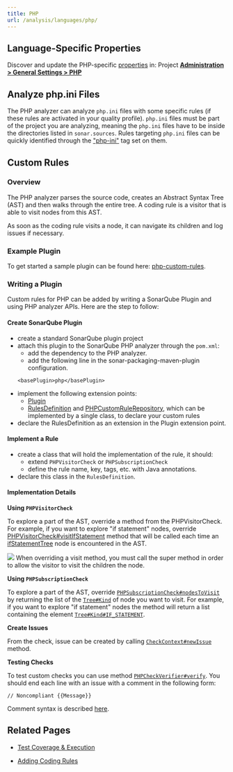 ```yaml
---
title: PHP
url: /analysis/languages/php/
---
```


<!-- static -->
<!-- update_center:php -->
<!-- /static -->


## Language-Specific Properties

Discover and update the PHP-specific [properties](/analysis/analysis-parameters/) in: <!-- sonarcloud -->Project <!-- /sonarcloud -->**[Administration > General Settings > PHP](/#sonarqube-admin#/admin/settings?category=php)**

## Analyze php.ini Files

The PHP analyzer can analyze `php.ini` files with some specific rules (if these rules are activated in your quality profile). `php.ini` files must be part of the project you are analyzing, meaning the `php.ini` files have to be inside the directories listed in `sonar.sources`. 
Rules targeting `php.ini` files can be quickly identified through the ["php-ini"](https://rules.sonarsource.com/php/tag/php-ini) tag set on them.

<!-- sonarqube -->

## Custom Rules

### Overview

The PHP analyzer parses the source code, creates an Abstract Syntax Tree (AST) and then walks through the entire tree. A coding rule is a visitor that is able to visit nodes from this AST.

As soon as the coding rule visits a node, it can navigate its children and log issues if necessary.

### Example Plugin

To get started a sample plugin can be found here: [php-custom-rules](https://github.com/SonarSource/sonar-custom-rules-examples/tree/master/php-custom-rules).

### Writing a Plugin

Custom rules for PHP can be added by writing a SonarQube Plugin and using PHP analyzer APIs.
Here are the step to follow:

#### Create SonarQube Plugin

* create a standard SonarQube plugin project
* attach this plugin to the SonarQube PHP analyzer through the `pom.xml`:
  * add the dependency to the PHP analyzer.
  * add the following line in the sonar-packaging-maven-plugin configuration.
  ```
  <basePlugin>php</basePlugin>
  ```
* implement the following extension points:
  * [Plugin](http://javadocs.sonarsource.org/latest/apidocs/index.html?org/sonar/api/Plugin.html)
  * [RulesDefinition](http://javadocs.sonarsource.org/latest/apidocs/index.html?org/sonar/api/server/rule/RulesDefinition.html) and [PHPCustomRuleRepository](https://github.com/SonarSource/sonar-php/blob/master/php-frontend/src/main/java/org/sonar/plugins/php/api/visitors/PHPCustomRuleRepository.java), which can be implemented by a single class, to declare your custom rules
* declare the RulesDefinition as an extension in the Plugin extension point.

#### Implement a Rule

* create a class that will hold the implementation of the rule, it should:
  * extend `PHPVisitorCheck` or `PHPSubscriptionCheck`
  * define the rule name, key, tags, etc. with Java annotations.
* declare this class in the `RulesDefinition`.

####  Implementation Details

**Using `PHPVisitorCheck`**

To explore a part of the AST, override a method from the PHPVisitorCheck. For example, if you want to explore "if statement" nodes, override [PHPVisitorCheck#visitIfStatement](https://github.com/SonarSource/sonar-php/blob/master/php-frontend/src/main/java/org/sonar/plugins/php/api/visitors/PHPVisitorCheck.java#L265) method that will be called each time an [ifStatementTree](https://github.com/SonarSource/sonar-php/blob/master/php-frontend/src/main/java/org/sonar/plugins/php/api/tree/statement/IfStatementTree.java) node is encountered in the AST.

![](/images/exclamation.svg) When overriding a visit method, you must call the super method in order to allow the visitor to visit the children the node.

**Using `PHPSubscriptionCheck`**

To explore a part of the AST, override [`PHPSubscriptionCheck#nodesToVisit`](https://github.com/SonarSource/sonar-php/blob/master/php-frontend/src/main/java/org/sonar/plugins/php/api/visitors/PHPSubscriptionCheck.java#L33) by returning the list of the [`Tree#Kind`](https://github.com/SonarSource/sonar-php/blob/master/php-frontend/src/main/java/org/sonar/plugins/php/api/tree/Tree.java#L124) of node you want to visit. For example, if you want to explore "if statement" nodes the method will return a list containing the element [`Tree#Kind#IF_STATEMENT`](https://github.com/SonarSource/sonar-php/blob/master/php-frontend/src/main/java/org/sonar/plugins/php/api/tree/Tree.java#L761).

**Create Issues**

From the check, issue can be created by calling [`CheckContext#newIssue`](https://github.com/SonarSource/sonar-php/blob/master/php-frontend/src/main/java/org/sonar/plugins/php/api/visitors/CheckContext.java#L90) method.

**Testing Checks**

To test custom checks you can use method [`PHPCheckVerifier#verify`](https://github.com/SonarSource/sonar-php/blob/master/php-frontend/src/main/java/org/sonar/plugins/php/api/tests/PHPCheckVerifier.java#L55). You should end each line with an issue with a comment in the following form:

```
// Noncompliant {{Message}}
```

Comment syntax is described [here](https://github.com/SonarSource/sonar-analyzer-commons/blob/master/test-commons/README.md).

<!-- /sonarqube -->

## Related Pages

* [Test Coverage & Execution](/analysis/coverage/)
<!-- sonarqube -->
* [Adding Coding Rules](/extend/adding-coding-rules/)
<!-- /sonarqube -->
